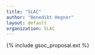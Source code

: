 ```yaml
---
title: "SLAC"
author: "Benedikt Hegner"
layout: default
organization: SLAC
---
```


{% include gsoc_proposal.ext %}

